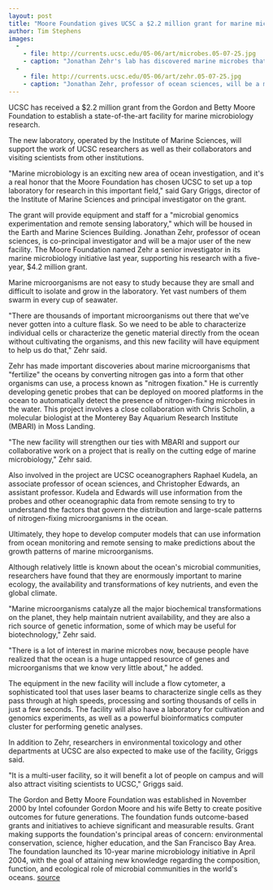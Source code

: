 ```yaml
---
layout: post
title: "Moore Foundation gives UCSC a $2.2 million grant for marine microbiology research facility"
author: Tim Stephens 
images:
  -
    - file: http://currents.ucsc.edu/05-06/art/microbes.05-07-25.jpg
    - caption: "Jonathan Zehr's lab has discovered marine microbes that fix nitrogen, making this key nutrient available to marine life. Photo shows clusters of nitrogen-fixing unicellular cyanobacteria, collected from a monitoring station in the Pacific Ocean and grown in culture. Photo: Rachel Foster"
  -
    - file: http://currents.ucsc.edu/05-06/art/zehr.05-07-25.jpg
    - caption: "Jonathan Zehr, professor of ocean sciences, will be a major user of the new marine microbiology facility. Photo: rr jones"
---
```


UCSC has received a $2.2 million grant from the Gordon and Betty Moore Foundation to establish a state-of-the-art facility for marine microbiology research.

The new laboratory, operated by the Institute of Marine Sciences, will support the work of UCSC researchers as well as their collaborators and visiting scientists from other institutions.

"Marine microbiology is an exciting new area of ocean investigation, and it's a real honor that the Moore Foundation has chosen UCSC to set up a top laboratory for research in this important field," said Gary Griggs, director of the Institute of Marine Sciences and principal investigator on the grant.

The grant will provide equipment and staff for a "microbial genomics experimentation and remote sensing laboratory," which will be housed in the Earth and Marine Sciences Building. Jonathan Zehr, professor of ocean sciences, is co-principal investigator and will be a major user of the new facility. The Moore Foundation named Zehr a senior investigator in its marine microbiology initiative last year, supporting his research with a five-year, $4.2 million grant.

Marine microorganisms are not easy to study because they are small and difficult to isolate and grow in the laboratory. Yet vast numbers of them swarm in every cup of seawater.

"There are thousands of important microorganisms out there that we've never gotten into a culture flask. So we need to be able to characterize individual cells or characterize the genetic material directly from the ocean without cultivating the organisms, and this new facility will have equipment to help us do that," Zehr said.

Zehr has made important discoveries about marine microorganisms that "fertilize" the oceans by converting nitrogen gas into a form that other organisms can use, a process known as "nitrogen fixation." He is currently developing genetic probes that can be deployed on moored platforms in the ocean to automatically detect the presence of nitrogen-fixing microbes in the water. This project involves a close collaboration with Chris Scholin, a molecular biologist at the Monterey Bay Aquarium Research Institute (MBARI) in Moss Landing.

"The new facility will strengthen our ties with MBARI and support our collaborative work on a project that is really on the cutting edge of marine microbiology," Zehr said.

Also involved in the project are UCSC oceanographers Raphael Kudela, an associate professor of ocean sciences, and Christopher Edwards, an assistant professor. Kudela and Edwards will use information from the probes and other oceanographic data from remote sensing to try to understand the factors that govern the distribution and large-scale patterns of nitrogen-fixing microorganisms in the ocean.

Ultimately, they hope to develop computer models that can use information from ocean monitoring and remote sensing to make predictions about the growth patterns of marine microorganisms.

Although relatively little is known about the ocean's microbial communities, researchers have found that they are enormously important to marine ecology, the availability and transformations of key nutrients, and even the global climate.

"Marine microorganisms catalyze all the major biochemical transformations on the planet, they help maintain nutrient availability, and they are also a rich source of genetic information, some of which may be useful for biotechnology," Zehr said.

"There is a lot of interest in marine microbes now, because people have realized that the ocean is a huge untapped resource of genes and microorganisms that we know very little about," he added.

The equipment in the new facility will include a flow cytometer, a sophisticated tool that uses laser beams to characterize single cells as they pass through at high speeds, processing and sorting thousands of cells in just a few seconds. The facility will also have a laboratory for cultivation and genomics experiments, as well as a powerful bioinformatics computer cluster for performing genetic analyses.

In addition to Zehr, researchers in environmental toxicology and other departments at UCSC are also expected to make use of the facility, Griggs said.

"It is a multi-user facility, so it will benefit a lot of people on campus and will also attract visiting scientists to UCSC," Griggs said.

The Gordon and Betty Moore Foundation was established in November 2000 by Intel cofounder Gordon Moore and his wife Betty to create positive outcomes for future generations. The foundation funds outcome-based grants and initiatives to achieve significant and measurable results. Grant making supports the foundation's principal areas of concern: environmental conservation, science, higher education, and the San Francisco Bay Area. The foundation launched its 10-year marine microbiology initiative in April 2004, with the goal of attaining new knowledge regarding the composition, function, and ecological role of microbial communities in the world's oceans.
[source](http://www1.ucsc.edu/currents/05-06/07-25/moore.asp "Permalink to moore")
